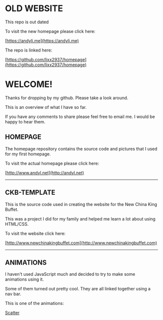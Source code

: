 # OLD WEBSITE #

This repo is out dated

To visit the new homepage please click here:

[https://andyli.me](https://andyli.me)

The repo is linked here:

[https://github.com/lixx2937/homepage](https://github.com/lixx2937/homepage)

# WELCOME! #

Thanks for dropping by my github. Please take a look around.

This is an overview of what I have so far.

If you have any comments to share please feel free to email me. I would be happy to hear them.

## HOMEPAGE ##

The homepage repository contains the source code and pictures that I used for my first homepage.

To visit the actual homepage please click here:

[http://www.andyl.net](http://andyl.net)

- - - -

## CKB-TEMPLATE ##

This is the source code used in creating the website for the New China King Buffet.

This was a project I did for my family and helped me learn a lot about using HTML/CSS.

To visit the website click here:

[http://www.newchinakingbuffet.com](http://www.newchinakingbuffet.com)

- - - -

## ANIMATIONS ##

I haven't used JavaScript much and decided to try to make some animations using it.

Some of them turned out pretty cool. They are all linked together using a nav bar.

This is one of the animations:

[Scatter](https://lixx2937.github.io/Animations/Scatter.html)
